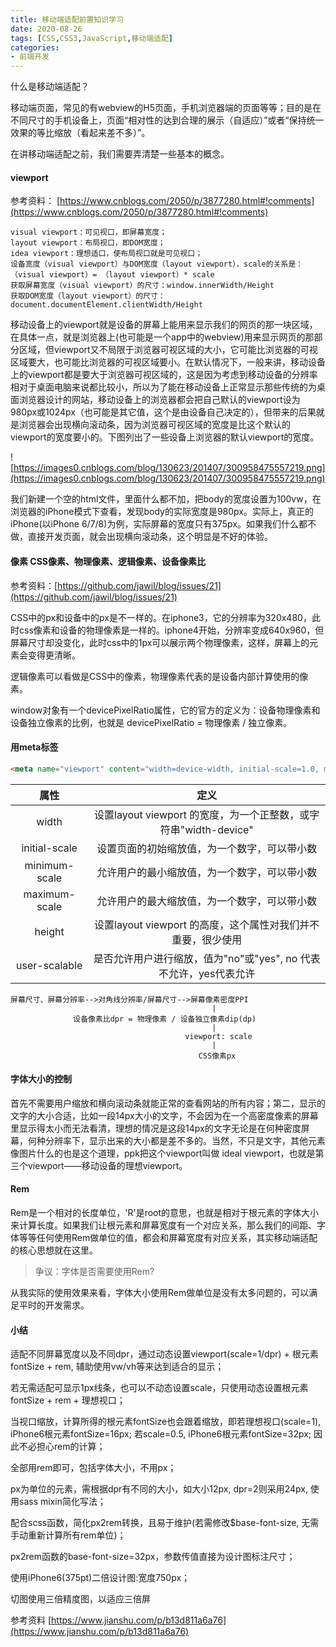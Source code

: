 ```yaml
---
title: 移动端适配前置知识学习
date: 2020-08-26
tags: [CSS,CSS3,JavaScript,移动端适配]
categories: 
- 前端开发
---
```


什么是移动端适配？

移动端页面，常见的有webview的H5页面，手机浏览器端的页面等等；目的是在不同尺寸的手机设备上，页面“相对性的达到合理的展示（自适应）”或者“保持统一效果的等比缩放（看起来差不多）”。

在讲移动端适配之前，我们需要弄清楚一些基本的概念。

#### viewport

参考资料： [https://www.cnblogs.com/2050/p/3877280.html#!comments](https://www.cnblogs.com/2050/p/3877280.html#!comments)

```
visual viewport：可见视口，即屏幕宽度；
layout viewport：布局视口，即DOM宽度；
idea viewport：理想适口，使布局视口就是可见视口；
设备宽度（visual viewport）与DOM宽度（layout viewport），scale的关系是：（visual viewport）= （layout viewport）* scale
获取屏幕宽度（visual viewport）的尺寸：window.innerWidth/Height
获取DOM宽度（layout viewport）的尺寸：document.documentElement.clientWidth/Height
```

移动设备上的viewport就是设备的屏幕上能用来显示我们的网页的那一块区域，在具体一点，就是浏览器上(也可能是一个app中的webview)用来显示网页的那部分区域，但viewport又不局限于浏览器可视区域的大小，它可能比浏览器的可视区域要大，也可能比浏览器的可视区域要小。在默认情况下，一般来讲，移动设备上的viewport都是要大于浏览器可视区域的，这是因为考虑到移动设备的分辨率相对于桌面电脑来说都比较小，所以为了能在移动设备上正常显示那些传统的为桌面浏览器设计的网站，移动设备上的浏览器都会把自己默认的viewport设为980px或1024px（也可能是其它值，这个是由设备自己决定的），但带来的后果就是浏览器会出现横向滚动条，因为浏览器可视区域的宽度是比这个默认的viewport的宽度要小的。下图列出了一些设备上浏览器的默认viewport的宽度。

![https://images0.cnblogs.com/blog/130623/201407/300958475557219.png](https://images0.cnblogs.com/blog/130623/201407/300958475557219.png)

我们新建一个空的html文件，里面什么都不加，把body的宽度设置为100vw，在浏览器的iPhone模式下查看，发现body的实际宽度是980px。实际上，真正的iPhone(以iPhone 6/7/8)为例，实际屏幕的宽度只有375px。如果我们什么都不做，直接开发页面，就会出现横向滚动条，这个明显是不好的体验。

#### 像素 CSS像素、物理像素、逻辑像素、设备像素比

参考资料：[https://github.com/jawil/blog/issues/21](https://github.com/jawil/blog/issues/21)

CSS中的px和设备中的px是不一样的。在iphone3，它的分辨率为320x480，此时css像素和设备的物理像素是一样的。iphone4开始，分辨率变成640x960，但屏幕尺寸却没变化，此时css中的1px可以展示两个物理像素，这样，屏幕上的元素会变得更清晰。

逻辑像素可以看做是CSS中的像素，物理像素代表的是设备内部计算使用的像素。

window对象有一个devicePixelRatio属性，它的官方的定义为：设备物理像素和设备独立像素的比例，也就是 devicePixelRatio = 物理像素 / 独立像素。

#### 用meta标签

```html
<meta name="viewport" content="width=device-width, initial-scale=1.0, maximum-scale=1.0, user-scalable=0">
```

  属性 | 定义 |
:----: | :-: | 
width | 设置layout viewport  的宽度，为一个正整数，或字符串"width-device" | 
initial-scale | 设置页面的初始缩放值，为一个数字，可以带小数 | 
minimum-scale | 允许用户的最小缩放值，为一个数字，可以带小数 | 
maximum-scale | 允许用户的最大缩放值，为一个数字，可以带小数 | 
height | 设置layout viewport  的高度，这个属性对我们并不重要，很少使用 | 
user-scalable | 是否允许用户进行缩放，值为"no"或"yes", no 代表不允许，yes代表允许 | 

```
屏幕尺寸、屏幕分辨率-->对角线分辨率/屏幕尺寸-->屏幕像素密度PPI
                                             |
              设备像素比dpr = 物理像素 / 设备独立像素dip(dp)
                                             |
                                       viewport: scale
                                             |
                                          CSS像素px
```

#### 字体大小的控制

首先不需要用户缩放和横向滚动条就能正常的查看网站的所有内容；第二，显示的文字的大小合适，比如一段14px大小的文字，不会因为在一个高密度像素的屏幕里显示得太小而无法看清，理想的情况是这段14px的文字无论是在何种密度屏幕，何种分辨率下，显示出来的大小都是差不多的。当然，不只是文字，其他元素像图片什么的也是这个道理，ppk把这个viewport叫做 ideal viewport，也就是第三个viewport——移动设备的理想viewport。

#### Rem

Rem是一个相对的长度单位，'R'是root的意思，也就是相对于根元素的字体大小来计算长度。如果我们让根元素和屏幕宽度有一个对应关系，那么我们的间距、字体等等任何使用Rem做单位的值，都会和屏幕宽度有对应关系，其实移动端适配的核心思想就在这里。

> 争议：字体是否需要使用Rem?

从我实际的使用效果来看，字体大小使用Rem做单位是没有太多问题的，可以满足平时的开发需求。

#### 小结
适配不同屏幕宽度以及不同dpr，通过动态设置viewport(scale=1/dpr) + 根元素fontSize + rem, 辅助使用vw/vh等来达到适合的显示；

若无需适配可显示1px线条，也可以不动态设置scale，只使用动态设置根元素fontSize + rem + 理想视口；

当视口缩放，计算所得的根元素fontSize也会跟着缩放，即若理想视口(scale=1), iPhone6根元素fontSize=16px; 若scale=0.5, iPhone6根元素fontSize=32px; 因此不必担心rem的计算；

全部用rem即可，包括字体大小，不用px；

px为单位的元素，需根据dpr有不同的大小，如大小12px, dpr=2则采用24px, 使用sass mixin简化写法；

配合scss函数，简化px2rem转换，且易于维护(若需修改$base-font-size, 无需手动重新计算所有rem单位)；

px2rem函数的base-font-size=32px，参数传值直接为设计图标注尺寸；

使用iPhone6(375pt)二倍设计图:宽度750px；

切图使用三倍精度图，以适应三倍屏

参考资料 [https://www.jianshu.com/p/b13d811a6a76](https://www.jianshu.com/p/b13d811a6a76)

